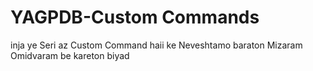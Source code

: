 # YAGPDB-Custom Commands
inja ye Seri az Custom Command haii ke Neveshtamo baraton Mizaram Omidvaram be kareton biyad
